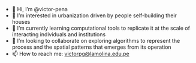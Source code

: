 - 👋 Hi, I’m @victor-pena 
- 👀 I’m interested in urbanization driven by people self-building their houses
- 🌱 I’m currently learning computational tools to replicate it at the scale of interacting individuals and institutions
- 💞️ I’m looking to collaborate on exploring algorithms to represent the process and the spatial patterns that emerges from its operation
- 📫 How to reach me: victorpg@lamolina.edu.pe

<!---
victor-pena/victor-pena is a ✨ special ✨ repository because its `README.md` (this file) appears on your GitHub profile.
You can click the Preview link to take a look at your changes.
--->
